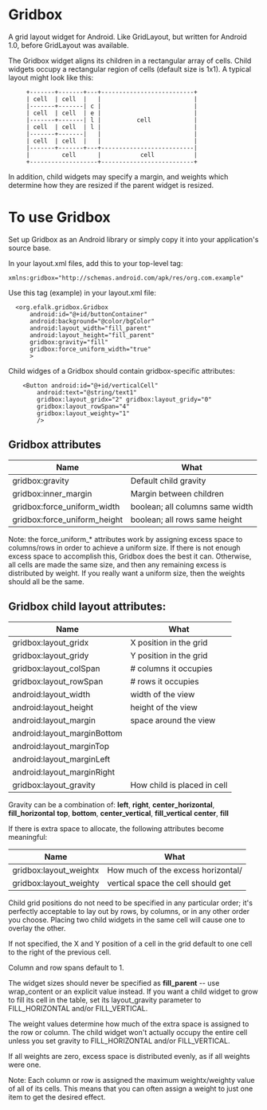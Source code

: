 # Gridbox
A grid layout widget for Android. Like GridLayout, but written for Android 1.0, before GridLayout was available.

The Gridbox widget aligns its children in a rectangular array of cells.
Child widgets occupy a rectangular region of cells (default
size is 1x1).  A typical layout might look like this:

```
     +-------+-------+---+--------------------------+
     | cell  | cell  |   |                          |
     |-------+-------| c |                          |
     | cell  | cell  | e |                          |
     |-------+-------| l |          cell            |
     | cell  | cell  | l |                          |
     |-------+-------|   |                          |
     | cell  | cell  |   |                          |
     |-------+-------+---+--------------------------|
     |         cell      |           cell           |
     +-------------------+--------------------------+
```

In addition, child widgets may specify a margin, and weights which
determine how they are resized if the parent widget is resized.

# To use Gridbox

Set up Gridbox as an Android library or simply copy it into your
application's source base.

In your layout.xml files, add this to your top-level tag:

```
xmlns:gridbox="http://schemas.android.com/apk/res/org.com.example"
```

Use this tag (example) in your layout.xml file:

```
  <org.efalk.gridbox.Gridbox
      android:id="@+id/buttonContainer"
      android:background="@color/bgColor"
      android:layout_width="fill_parent"
      android:layout_height="fill_parent"
      gridbox:gravity="fill"
      gridbox:force_uniform_width="true"
      >
```

Child widges of a Gridbox should contain gridbox-specific attributes:

```
    <Button android:id="@+id/verticalCell"
        android:text="@string/text1"
        gridbox:layout_gridx="2" gridbox:layout_gridy="0"
        gridbox:layout_rowSpan="4"
        gridbox:layout_weighty="1"
        />
```

## Gridbox attributes

Name | What
---- | ----
gridbox:gravity | Default child gravity
gridbox:inner_margin | Margin between children
gridbox:force_uniform_width | boolean; all columns same width
gridbox:force_uniform_height | boolean; all rows same height

Note: the force_uniform_* attributes work by assigning
excess space to columns/rows in order to achieve a
uniform size. If there is not enough excess space to
accomplish this, Gridbox does the best it can.  Otherwise,
all cells are made the same size, and then any remaining
excess is distributed by weight.  If you really want a
uniform size, then the weights should all be the same.

## Gridbox child layout attributes:

Name | What
---- | ----
gridbox:layout_gridx | X position in the grid
gridbox:layout_gridy | Y position in the grid
gridbox:layout_colSpan | # columns it occupies
gridbox:layout_rowSpan | # rows it occupies
android:layout_width | width of the view
android:layout_height | height of the view
android:layout_margin | space around the view
android:layout_marginBottom |
android:layout_marginTop |
android:layout_marginLeft |
android:layout_marginRight |
gridbox:layout_gravity | How child is placed in cell

Gravity can be a combination of:
**left**, **right**, **center_horizontal**, **fill_horizontal**
**top**, **bottom**, **center_vertical**, **fill_vertical**
**center**, **fill**

If there is extra space to allocate, the following attributes become
meaningful:

Name | What
---- | ----
gridbox:layout_weightx | How much of the excess horizontal/
gridbox:layout_weighty | vertical space the cell should get

Child grid positions do not need to be specified in any particular order;
it's perfectly acceptable to lay out by rows, by columns, or in any
other order you choose.  Placing two child widgets in the same cell will
cause one to overlay the other.

If not specified, the X and Y position of a cell in the grid default
to one cell to the right of the previous cell.

Column and row spans default to 1.

The widget sizes should never be specified as **fill_parent** -- use
wrap_content or an explicit value instead.  If you want a child widget
to grow to fill its cell in the table, set its layout_gravity parameter
to FILL_HORIZONTAL and/or FILL_VERTICAL.

The weight values determine how much of the extra space is assigned to
the row or column.  The child widget won't actually occupy the entire
cell unless you set gravity to FILL_HORIZONTAL and/or FILL_VERTICAL.

If all weights are zero, excess space is distributed evenly, as if all
weights were one.

Note:  Each column or row is assigned the maximum weightx/weighty value
of all of its cells.  This means that you can often assign a weight to
just one item to get the desired effect.


